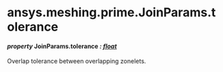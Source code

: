 <a id="ansys-meshing-prime-joinparams-tolerance"></a>

# ansys.meshing.prime.JoinParams.tolerance

<a id="ansys.meshing.prime.JoinParams.tolerance"></a>

#### *property* JoinParams.tolerance *: [float](https://docs.python.org/3.11/library/functions.html#float)*

Overlap tolerance between overlapping zonelets.

<!-- !! processed by numpydoc !! -->
